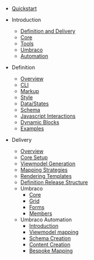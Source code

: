 - [Quickstart](/_quickstart.md)
- Introduction
  - [Definition and Delivery](/overview/definitionVsDelivery.md)
  - [Core](/overview/core.md)
  - [Tools](/overview/tools.md)
  - [Umbraco](/overview/umbraco.md)
  - [Automation](/overview/automation.md)

- Definition
  - [Overview](/definition/overview.md)
  - [CLI](/definition/cli.md)
  <!-- - [Overlay](/definition/overlay.md) -->
  - [Markup](/definition/markup.md)
  - [Style](/definition/style.md)
  - [Data/States](/definition/data.md)
  - [Schema](/definition/schema.md)
  - [Javascript Interactions](/definition/javascript.md)
  - [Dynamic Blocks](/definition/dynamicBlocks.md)
  - [Examples](/definition/examples.md)

- Delivery
  - [Overview](/delivery/overview.md)
  - [Core Setup](/delivery/coresetup.md)
  - [Viewmodel Generation](/delivery/viewmodelGeneration.md)
  - [Mapping Strategies](/delivery/mapping.md)
  - [Rendering Templates](/delivery/rendering.md)
  - [Definition Release Structure](/delivery/definitionRelease.md)
  - Umbraco
    - [Core](/delivery/umbraco/core.md)
    - [Grid](/delivery/umbraco/grid.md)
    - [Forms](/delivery/umbraco/forms.md)
    - [Members](/delivery/umbraco/members.md)
  - Umbraco Automation
    - [Introduction](/delivery/umbracoAutomation/introduction.md)
    - [Viewmodel mapping](/delivery/umbracoAutomation/viewmodelmapping.md)
    - [Schema Creation](/delivery/umbracoAutomation/schemaCreation.md)
    - [Content Creation](/delivery/umbracoAutomation/contentCreation.md)
    - [Bespoke Mapping](/delivery/umbracoAutomation/bespokeMapping.md)